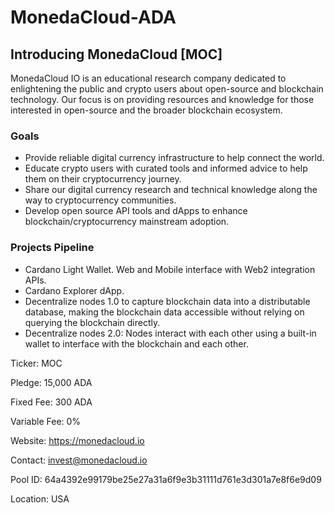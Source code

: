 # MonedaCloud-ADA

## Introducing MonedaCloud [MOC]

MonedaCloud IO is an educational research company dedicated to enlightening the public and crypto users about open-source and blockchain technology. Our focus is on providing resources and knowledge for those interested in open-source and the broader blockchain ecosystem.

### Goals
- Provide reliable digital currency infrastructure to help connect the world.
- Educate crypto users with curated tools and informed advice to help them on their cryptocurrency journey.
- Share our digital currency research and technical knowledge along the way to cryptocurrency communities.
- Develop open source API tools and dApps to enhance blockchain/cryptocurrency mainstream adoption.

### Projects Pipeline
- Cardano Light Wallet. Web and Mobile interface with Web2 integration APIs.
- Cardano Explorer dApp.
- Decentralize nodes 1.0 to capture blockchain data into a distributable database, making the blockchain data accessible without relying on querying the blockchain directly.
- Decentralize nodes 2.0: Nodes interact with each other using a built-in wallet to interface with the blockchain and each other.


Ticker: MOC

Pledge: 15,000 ADA

Fixed Fee: 300 ADA

Variable Fee: 0%

Website: https://monedacloud.io

Contact: invest@monedacloud.io

Pool ID: 64a4392e99179be25e27a31a6f9e3b31111d761e3d301a7e8f6e9d09

Location: USA
